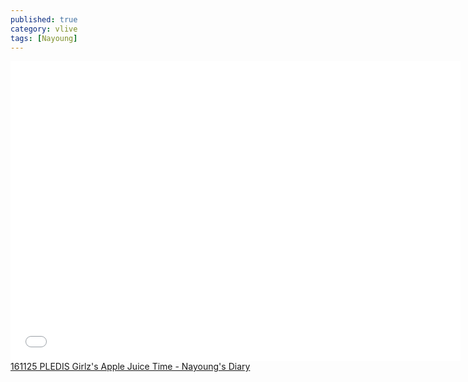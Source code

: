 ```yaml
---
published: true
category: vlive
tags: [Nayoung]
---
```

<iframe frameborder="0" width="720" height="480" src="BLAH" allowfullscreen></iframe><br /><a href="" target="_blank">161125 PLEDIS Girlz's Apple Juice Time - Nayoung's Diary</a>